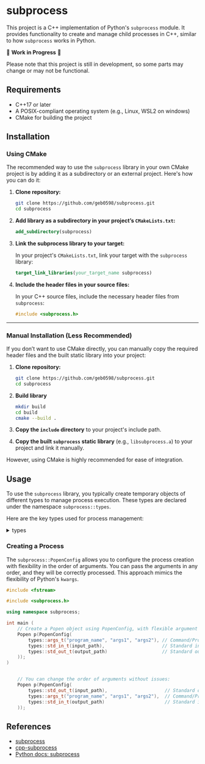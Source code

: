 # subprocess

This project is a C++ implementation of Python's `subprocess` module. It provides functionality to create and manage child processes in C++, similar to how `subprocess` works in Python.

🚧 **Work in Progress** 🚧 

Please note that this project is still in development, so some parts may change or may not be functional.

## Requirements

- C++17 or later  
- A POSIX-compliant operating system (e.g., Linux, WSL2 on windows)  
- CMake for building the project


## Installation

### Using CMake

The recommended way to use the `subprocess` library in your own CMake project is by adding it as a subdirectory or an external project. Here's how you can do it:

1. **Clone repository:**
    ```bash
    git clone https://github.com/geb0598/subprocess.git
    cd subprocess
    ```

2. **Add library as a subdirectory in your project’s `CMakeLists.txt`:**

    ```cmake
    add_subdirectory(subprocess)
    ```

3. **Link the subprocess library to your target:**

    In your project's `CMakeLists.txt`, link your target with the `subprocess` library:

    ```cmake
    target_link_libraries(your_target_name subprocess)
    ```

4. **Include the header files in your source files:**

    In your C++ source files, include the necessary header files from `subprocess`:

    ```c++
    #include <subprocess.h>
    ```

---

### Manual Installation (Less Recommended)

If you don’t want to use CMake directly, you can manually copy the required header files and the built static library into your project:

1. **Clone repository:**
    ```bash
    git clone https://github.com/geb0598/subprocess.git
    cd subprocess
    ```

2. **Build library**
    ```bash
    mkdir build
    cd build
    cmake --build .
    ```

3. **Copy the `include` directory** to your project's include path.

4. **Copy the built `subprocess` static library** (e.g., `libsubprocess.a`) to your project and link it manually.

However, using CMake is highly recommended for ease of integration.

## Usage

To use the `subprocess` library, you typically create temporary objects of different types to manage process execution. These types are declared under the namespace `subprocess::types`.

Here are the key types used for process management:

<details>
<summary>types</summary>

### `args_t`

This class represents the command-line arguments for process execution. It allows initialization with a variable number of parameters, which are automatically stored as a `std::vector<std::string>`.

```cpp
args_t("program_name", "args");
```

### `bufsize_t`

This class defines the buffer size for process pipe communication. You can specify:
- `size == 0`: No buffering.
- `size == 1`: Line buffering.
- `size >  1`: Full buffering with the specified size.
- `size <  0`: Full buffering with the default size.

```cpp
bufsize_t(1024);
```

### `std_in_t`, `std_out_t`, `std_err_t`

These classes define how standard input, output, and error are handled for a process. You can redirect the input/output to files, streams, or pipes.

- **`std_in_t`**: Represents the standard input source for a process.
- **`std_out_t`**: Represents the standard output destination for a process.
- **`std_err_t`**: Represents the standard error output destination for a process.

**IOOption**
- **`NONE`**: Default, no redirection.
- **`PIPE`**: Open a pipe for input/output redirection.
- **`STDOUT`**: Used only by std_err_t, redirects standard error to where standard output is directed.
- **`DEVNULL`**: Discards output by redirecting to /dev/null. Only valid for std_out_t and std_err_t.

Example usage:

```cpp
std_in_t("input.txt");  // Redirects input from a file.
std_out_t("output.txt");  // Redirects output to a file.
std_err_t(IOOption::DEVNULL);  // Discards error output.
```

### `preexec_fn_t`

This class allows you to specify a function to be executed after the fork but before executing a new process. It is useful for setting up the environment or modifying process attributes before the new process starts.

Example usage:

```cpp
preexec_fn_t([]() {
    // Modify environment or attributes before forking.
});
```

</details>

### Creating a Process

The `subprocess::PopenConfig` allows you to configure the process creation with flexibility in the order of arguments. You can pass the arguments in any order, and they will be correctly processed. This approach mimics the flexibility of Python's `kwargs`.

```cpp
#include <fstream>

#include <subprocess.h>  

using namespace subprocess;

int main (
    // Create a Popen object using PopenConfig, with flexible argument order
    Popen p(PopenConfig(
        types::args_t("program_name", "args1", "args2"), // Command/Program
        types::std_in_t(input_path),                     // Standard input from file stream
        types::std_out_t(output_path)                    // Standard output to file stream
    ));
)
```
```cpp

    // You can change the order of arguments without issues:
    Popen p(PopenConfig(
        types::std_out_t(input_path),                     // Standard output to file stream
        types::args_t("program_name", "args1", "args2"),  // Command/Program
        types::std_in_t(output_path)                      // Standard input from file stream
    ));
```

## References

- [subprocess](https://github.com/benman64/subprocess)
- [cpp-subprocess](https://github.com/arun11299/cpp-subprocess)
- [Python docs: subprocess](https://docs.python.org/3/library/subprocess.html)